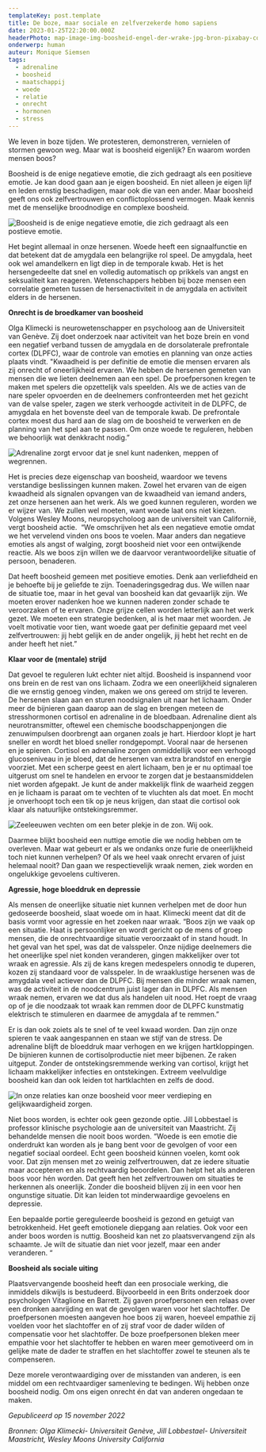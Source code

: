 ```yaml
---
templateKey: post.template
title: De boze, maar sociale en zelfverzekerde homo sapiens
date: 2023-01-25T22:20:00.000Z
headerPhoto: map-image-img-boosheid-engel-der-wrake-jpg-bron-pixabay-com-onderschrift-boosheid-als-nuttig-engel-der-wrake
onderwerp: human
auteur: Monique Siemsen
tags:
  - adrenaline
  - boosheid
  - maatschappij
  - woede
  - relatie
  - onrecht
  - hormonen
  - stress
---
```

We leven in boze tijden. We protesteren, demonstreren, vernielen of stormen gewoon weg. Maar wat is boosheid eigenlijk? En waarom worden mensen boos?



Boosheid is de enige negatieve emotie, die zich gedraagt als een positieve emotie. Je kan dood gaan aan je eigen boosheid. En niet alleen je eigen lijf en leden ernstig beschadigen, maar ook die van een ander. Maar boosheid geeft ons ook zelfvertrouwen en conflictoplossend vermogen. Maak kennis met de menselijke broodnodige en complexe boosheid.

![Boosheid is de enige negatieve emotie, die zich gedraagt als een postieve emotie.](/img/boosheid-man-spier-gezicht-fantasy.jpg "Pixabay.com")

Het begint allemaal in onze hersenen. Woede heeft een signaalfunctie en dat betekent dat de amygdala een belangrijke rol speel. De amygdala, heet ook wel amandelkern en ligt diep in de temporale kwab. Het is het hersengedeelte dat snel en volledig automatisch op prikkels van angst en seksualiteit kan reageren. Wetenschappers hebben bij boze mensen een correlatie gemeten tussen de hersenactiviteit in de amygdala en activiteit elders in de hersenen.





**Onrecht is de broedkamer van boosheid**

Olga Klimecki is neurowetenschapper en psycholoog aan de Universiteit van Genève. Zij doet onderzoek naar activiteit van het boze brein en vond een negatief verband tussen de amygdala en de dorsolaterale prefrontale cortex (DLPFC), waar de controle van emoties en planning van onze acties plaats vindt. "Kwaadheid is per definitie de emotie die mensen ervaren als zij onrecht of oneerlijkheid ervaren. We hebben de hersenen gemeten van mensen die we lieten deelnemen aan een spel. De proefpersonen kregen te maken met spelers die opzettelijk vals speelden. Als we de acties van de nare speler opvoerden en de deelnemers confronteerden met het gezicht van de valse speler, zagen we sterk verhoogde activiteit in de DLPFC, de amygdala en het bovenste deel van de temporale kwab. De prefrontale cortex moest dus hard aan de slag om de boosheid te verwerken en de planning van het spel aan te passen. Om onze woede te reguleren, hebben we behoorlijk wat denkkracht nodig.”

![Adrenaline zorgt ervoor dat je snel kunt nadenken, meppen of wegrennen.](/img/boosheid-adrenaline-chemisch-molecuul.png "Pixabay.com")

Het is precies deze eigenschap van boosheid, waardoor we tevens verstandige beslissingen kunnen maken. Zowel het ervaren van de eigen kwaadheid als signalen opvangen van de kwaadheid van iemand anders, zet onze hersenen aan het werk. Als we goed kunnen reguleren, worden we er wijzer van. We zullen wel moeten, want woede laat ons niet kiezen. Volgens Wesley Moons, neuropsycholoog aan de universiteit van Californië, vergt boosheid actie.  “We omschrijven het als een negatieve emotie omdat we het vervelend vinden ons boos te voelen. Maar anders dan negatieve emoties als angst of walging, zorgt boosheid niet voor een ontwijkende reactie. Als we boos zijn willen we de daarvoor verantwoordelijke situatie of persoon, benaderen. 

Dat heeft boosheid gemeen met positieve emoties. Denk aan verliefdheid en je behoefte bij je geliefde te zijn. Toenaderingsgedrag dus. We willen naar de situatie toe, maar in het geval van boosheid kan dat gevaarlijk zijn. We moeten erover nadenken hoe we kunnen naderen zonder schade te veroorzaken of te ervaren. Onze grijze cellen worden letterlijk aan het werk gezet. We moeten een strategie bedenken, al is het maar met woorden. Je voelt motivatie voor tien, want woede gaat per definitie gepaard met veel zelfvertrouwen: jij hebt gelijk en de ander ongelijk, jij hebt het recht en de ander heeft het niet.”



**Klaar voor de (mentale) strijd**

Dat gevoel te reguleren lukt echter niet altijd. Boosheid is inspannend voor ons brein en de rest van ons lichaam. Zodra we een oneerlijkheid signaleren die we ernstig genoeg vinden, maken we ons gereed om strijd te leveren. De hersenen slaan aan en sturen noodsignalen uit naar het lichaam. Onder meer de bijnieren gaan daarop aan de slag en brengen meteen de stresshormonen cortisol en adrenaline in de bloedbaan. Adrenaline dient als neurotransmitter, oftewel een chemische boodschappenjongen die zenuwimpulsen doorbrengt aan organen zoals je hart. Hierdoor klopt je hart sneller en wordt het bloed sneller rondgepompt. Vooral naar de hersenen en je spieren. Cortisol en adrenaline zorgen onmiddellijk voor een verhoogd glucoseniveau in je bloed, dat de hersenen van extra brandstof en energie voorziet. Met een scherpe geest en alert lichaam, ben je er nu optimaal toe uitgerust om snel te handelen en ervoor te zorgen dat je bestaansmiddelen niet worden afgepakt. Je kunt de ander makkelijk flink de waarheid zeggen en je lichaam is paraat om te vechten of te vluchten als dat moet. En mocht je onverhoopt toch een tik op je neus krijgen, dan staat die cortisol ook klaar als natuurlijke ontstekingsremmer.

![Zeeleeuwen vechten om een beter plekje in de zon. Wij ook.](/img/boosheid-zeeleeuwen-ruzie.jpg "Pixabay.com")

Daarmee blijkt boosheid een nuttige emotie die we nodig hebben om te overleven. Maar wat gebeurt er als we ondanks onze furie de oneerlijkheid toch niet kunnen verhelpen? Of als we heel vaak onrecht ervaren of juist helemaal nooit? Dan gaan we respectievelijk wraak nemen, ziek worden en ongelukkige gevoelens cultiveren.



**Agressie, hoge bloeddruk en depressie**

Als mensen de oneerlijke situatie niet kunnen verhelpen met de door hun gedoseerde boosheid, slaat woede om in haat. Klimecki meent dat dit de basis vormt voor agressie en het zoeken naar wraak. “Boos zijn we vaak op een situatie. Haat is persoonlijker en wordt gericht op de mens of groep mensen, die de onrechtvaardige situatie veroorzaakt of in stand houdt. In het geval van het spel, was dat de valsspeler. Onze nijdige deelnemers die het oneerlijke spel niet konden veranderen, gingen makkelijker over tot wraak en agressie. Als zij de kans kregen medespelers onnodig te duperen, kozen zij standaard voor de valsspeler. In de wraaklustige hersenen was de amygdala veel actiever dan de DLPFC. Bij mensen die minder wraak namen, was de activiteit in de noodcentrum juist lager dan in DLPFC. Als mensen wraak nemen, ervaren we dat dus als handelen uit nood. Het roept de vraag op of je die noodzaak tot wraak kan remmen door de DLPFC kunstmatig elektrisch te stimuleren en daarmee de amygdala af te remmen.”



Er is dan ook zoiets als te snel of te veel kwaad worden. Dan zijn onze spieren te vaak aangespannen en staan we stijf van de stress. De adrenaline blijft de bloeddruk maar verhogen en we krijgen hartkloppingen. De bijnieren kunnen de cortisolproductie niet meer bijbenen. Ze raken uitgeput. Zonder de ontstekingsremmende werking van cortisol, krijgt het lichaam makkelijker infecties en ontstekingen. Extreem veelvuldige boosheid kan dan ook leiden tot hartklachten en zelfs de dood.

![In onze relaties kan onze boosheid voor meer verdieping en gelijkwaardigheid zorgen.](/img/boosheid-ruzie-stel-verdieping.jpg "Pixabay.com")

Niet boos worden, is echter ook geen gezonde optie. Jill Lobbestael is professor klinische psychologie aan de universiteit van Maastricht. Zij behandelde mensen die nooit boos worden. “Woede is een emotie die onderdrukt kan worden als je bang bent voor de gevolgen of voor een negatief sociaal oordeel. Echt geen boosheid kúnnen voelen, komt ook voor. Dat zijn mensen met zo weinig zelfvertrouwen, dat ze iedere situatie maar accepteren en als rechtvaardig beoordelen. Dan helpt het als anderen boos voor hén worden. Dat geeft hen het zelfvertrouwen om situaties te herkennen als oneerlijk. Zonder die boosheid blijven zij in een voor hen ongunstige situatie. Dit kan leiden tot minderwaardige gevoelens en depressie.

Een bepaalde portie gereguleerde boosheid is gezond en getuigt van betrokkenheid. Het geeft emotionele diepgang aan relaties. Ook voor een ander boos worden is nuttig. Boosheid kan net zo plaatsvervangend zijn als schaamte. Je wilt de situatie dan niet voor jezelf, maar een ander veranderen. “ 



**Boosheid als sociale uiting**

Plaatsvervangende boosheid heeft dan een prosociale werking, die inmiddels dikwijls is bestudeerd. Bijvoorbeeld in een Brits onderzoek door psychologen Vitaglione en Barrett. Zij gaven proefpersonen een relaas over een dronken aanrijding en wat de gevolgen waren voor het slachtoffer. De proefpersonen moesten aangeven hoe boos zij waren, hoeveel empathie zij voelden voor het slachtoffer en of zij straf voor de dader wilden of compensatie voor het slachtoffer. De boze proefpersonen bleken meer empathie voor het slachtoffer te hebben en waren meer gemotiveerd om in gelijke mate de dader te straffen en het slachtoffer zowel te steunen als te compenseren. 



Deze morele verontwaardiging over de misstanden van anderen, is een middel om een rechtvaardiger samenleving te bedingen. Wij hebben onze boosheid nodig. Om ons eigen onrecht én dat van anderen ongedaan te maken. 





*Gepubliceerd op 15 november 2022*



*Bronnen: Olga Klimecki- Universiteit Genève, Jill Lobbestael- Universiteit Maastricht, Wesley Moons University California*